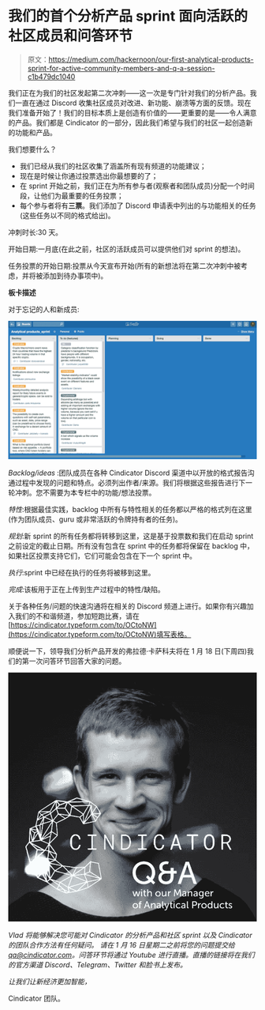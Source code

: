 # 我们的首个分析产品 sprint 面向活跃的社区成员和问答环节

> 原文：<https://medium.com/hackernoon/our-first-analytical-products-sprint-for-active-community-members-and-q-a-session-c1b479dc1040>

我们正在为我们的社区发起第二次冲刺——这一次是专门针对我们的分析产品。我们一直在通过 Discord 收集社区成员对改进、新功能、崩溃等方面的反馈。现在我们准备开始了！我们的目标本质上是创造有价值的——更重要的是——令人满意的产品。我们都是 Cindicator 的一部分，因此我们希望与我们的社区一起创造新的功能和产品。

我们想要什么？

*   我们已经从我们的社区收集了涵盖所有现有频道的功能建议；
*   现在是时候让你通过投票选出你最想要的了；
*   在 sprint 开始之前，我们正在为所有参与者(观察者和团队成员)分配一个时间段，让他们为最重要的任务投票；
*   每个参与者将有**三票**。我们添加了 Discord 申请表中列出的与功能相关的任务(这些任务以不同的格式给出)。

冲刺时长:30 天。

开始日期:一月底(在此之前，社区的活跃成员可以提供他们对 sprint 的想法)。

任务投票的开始日期:投票从今天宣布开始(所有的新想法将在第二次冲刺中被考虑，并将被添加到待办事项中)。

**板卡描述**

对于忘记的人和新成员:

![](img/d84e5365868d577e27c8adda7049ea5e.png)

*Backlog/ideas* :团队成员在各种 Cindicator Discord 渠道中以开放的格式报告沟通过程中发现的问题和特点。必须列出作者/来源。我们将根据这些报告进行下一轮冲刺。您不需要为本专栏中的功能/想法投票。

*特性*:根据最佳实践，backlog 中所有与特性相关的任务都以严格的格式列在这里(作为团队成员、guru 或非常活跃的令牌持有者的任务)。

*规划*:新 sprint 的所有任务都将转移到这里，这是基于投票数和我们在启动 sprint 之前设定的截止日期。所有没有包含在 sprint 中的任务都将保留在 backlog 中，如果社区投票支持它们，它们可能会包含在下一个 sprint 中。

*执行*:sprint 中已经在执行的任务将被移到这里。

*完成*:该板用于正在上传到生产过程中的特性/缺陷。

关于各种任务/问题的快速沟通将在相关的 Discord 频道上进行。如果你有兴趣加入我们的不和谐频道，参加短跑比赛，请在[https://cindicator.typeform.com/to/OCtoNW](https://cindicator.typeform.com/to/OCtoNW)填写表格。

顺便说一下，领导我们分析产品开发的弗拉德·卡萨科夫将在 1 月 18 日(下周四)我们的第一次问答环节回答大家的问题。

![](img/2f3bdc0a752c12c3cfca29215ed2f136.png)

*Vlad 将能够解决您可能对 Cindicator 的分析产品和社区 sprint 以及 Cindicator 的团队合作方法有任何疑问。
请在 1 月 16 日星期二之前将您的问题提交给 qa@cindicator.com。问答环节将通过 Youtube 进行直播。直播的链接将在我们的官方渠道 Discord、Telegram、Twitter 和脸书上发布。*

*让我们让新经济更加智能，*

Cindicator 团队。